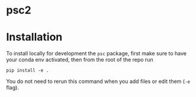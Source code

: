 # psc2


# Installation

To install locally for development the `psc` package, first make
sure to have your conda env activated, then from the root of the repo run
```
pip install -e .
```

You do not need to rerun this command when you add files or edit them (`-e` flag).
